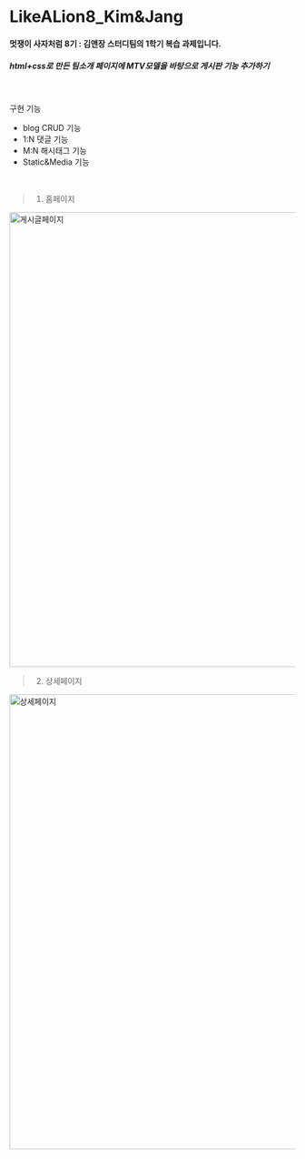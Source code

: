 # LikeALion8_Kim&Jang

#### 멋쟁이 사자처럼 8기 : 김앤장 스터디팀의 1학기 복습 과제입니다.
##### html+css로 만든 팀소개 페이지에 MTV모델을 바탕으로 게시판 기능 추가하기

<br>

구현 기능
* blog CRUD 기능
* 1:N 댓글 기능
* M:N 해시태그 기능
* Static&Media 기능
<br>

> 1. 홈페이지

<img width="800" alt="게시글페이지" src="https://user-images.githubusercontent.com/63235947/87250642-3cf9bd00-c4a1-11ea-987e-c533b04f35a8.png">

<br>

> 2. 상세페이지

<img width="800" alt="상세페이지" src="https://user-images.githubusercontent.com/63235947/87250588-c52b9280-c4a0-11ea-805f-544580c91d6a.png">

